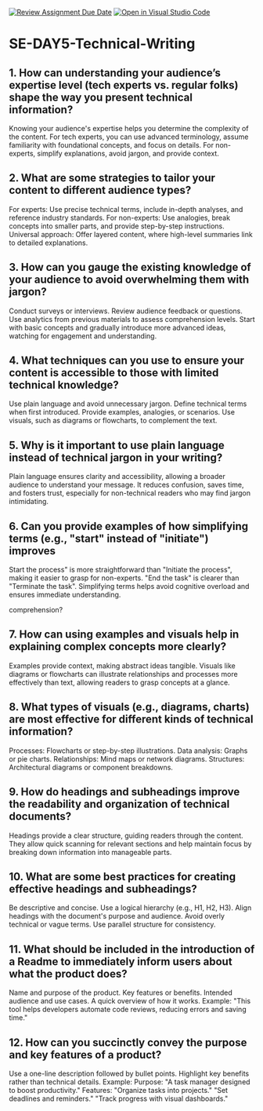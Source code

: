 [![Review Assignment Due Date](https://classroom.github.com/assets/deadline-readme-button-22041afd0340ce965d47ae6ef1cefeee28c7c493a6346c4f15d667ab976d596c.svg)](https://classroom.github.com/a/zsAR-pyY)
[![Open in Visual Studio Code](https://classroom.github.com/assets/open-in-vscode-2e0aaae1b6195c2367325f4f02e2d04e9abb55f0b24a779b69b11b9e10269abc.svg)](https://classroom.github.com/online_ide?assignment_repo_id=17192157&assignment_repo_type=AssignmentRepo)
# SE-DAY5-Technical-Writing
## 1. How can understanding your audience’s expertise level (tech experts vs. regular folks) shape the way you present technical information?


Knowing your audience's expertise helps you determine the complexity of the content. For tech experts, you can use advanced terminology, assume familiarity with foundational concepts, and focus on details. For non-experts, simplify explanations, avoid jargon, and provide context.


## 2. What are some strategies to tailor your content to different audience types?

For experts: Use precise technical terms, include in-depth analyses, and reference industry standards.
For non-experts: Use analogies, break concepts into smaller parts, and provide step-by-step instructions.
Universal approach: Offer layered content, where high-level summaries link to detailed explanations.

## 3. How can you gauge the existing knowledge of your audience to avoid overwhelming them with jargon?
Conduct surveys or interviews.
Review audience feedback or questions.
Use analytics from previous materials to assess comprehension levels.
Start with basic concepts and gradually introduce more advanced ideas, watching for engagement and understanding.


## 4. What techniques can you use to ensure your content is accessible to those with limited technical knowledge?
Use plain language and avoid unnecessary jargon.
Define technical terms when first introduced.
Provide examples, analogies, or scenarios.
Use visuals, such as diagrams or flowcharts, to complement the text.


## 5. Why is it important to use plain language instead of technical jargon in your writing?
Plain language ensures clarity and accessibility, allowing a broader audience to understand your message. It reduces confusion, saves time, and fosters trust, especially for non-technical readers who may find jargon intimidating.


## 6. Can you provide examples of how simplifying terms (e.g., "start" instead of "initiate") improves 
Start the process" is more straightforward than "Initiate the process", making it easier to grasp for non-experts.
"End the task" is clearer than "Terminate the task".
Simplifying terms helps avoid cognitive overload and ensures immediate understanding.


comprehension?
## 7. How can using examples and visuals help in explaining complex concepts more clearly?
Examples provide context, making abstract ideas tangible. Visuals like diagrams or flowcharts can illustrate relationships and processes more effectively than text, allowing readers to grasp concepts at a glance.


## 8. What types of visuals (e.g., diagrams, charts) are most effective for different kinds of technical information?
Processes: Flowcharts or step-by-step illustrations.
Data analysis: Graphs or pie charts.
Relationships: Mind maps or network diagrams.
Structures: Architectural diagrams or component breakdowns.

## 9. How do headings and subheadings improve the readability and organization of technical documents?
Headings provide a clear structure, guiding readers through the content. They allow quick scanning for relevant sections and help maintain focus by breaking down information into manageable parts.

## 10. What are some best practices for creating effective headings and subheadings?
Be descriptive and concise.
Use a logical hierarchy (e.g., H1, H2, H3).
Align headings with the document's purpose and audience.
Avoid overly technical or vague terms.
Use parallel structure for consistency.

## 11. What should be included in the introduction of a Readme to immediately inform users about what the product does?
Name and purpose of the product.
Key features or benefits.
Intended audience and use cases.
A quick overview of how it works.
Example: "This tool helps developers automate code reviews, reducing errors and saving time."

## 12. How can you succinctly convey the purpose and key features of a product?
Use a one-line description followed by bullet points.
Highlight key benefits rather than technical details.
Example:
Purpose: "A task manager designed to boost productivity."
Features:
"Organize tasks into projects."
"Set deadlines and reminders."
"Track progress with visual dashboards."

